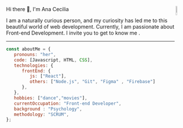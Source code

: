 
<img align="right" alt="img" src="https://media.giphy.com/media/5Lmn42BCOy99RaGRP7/giphy.gif" width="8%" height="auto" />
Hi there 👋, I'm Ana Cecilia 

I am a naturally curious person, and my curiosity has led me to this beautiful world of web development. Currently, I am passionate about Front-end Development. I invite you to get to know me .

---

```javascript
const aboutMe = {
   pronouns: "her",
   code: [Javascript, HTML, CSS],
   technologies: {
      frontEnd: {
         js: ["React"],
         others: ["Node.js", "Git", "Figma" , "Firebase"]
      },
   },
   hobbies: ["dance","movies"],
   currentOccupation: "Front-end Developer",
   background : "Psychology",
   methodology: "SCRUM",
};
```
  

     
